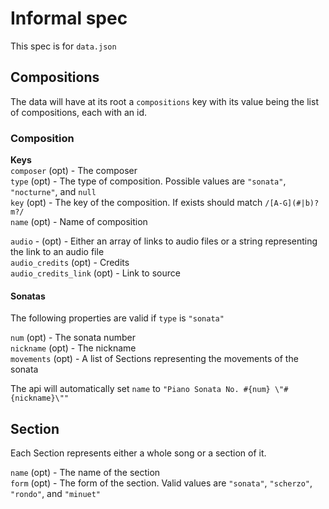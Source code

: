 # Informal spec
This spec is for `data.json`

## Compositions
The data will have at its root a `compositions` key with its value being the list of compositions, each with an id.

### Composition
**Keys**  
`composer` (opt) - The composer  
`type` (opt) - The type of composition. Possible values are `"sonata"`, `"nocturne"`, and `null`  
`key` (opt) - The key of the composition. If exists should match `/[A-G](#|b)?m?/`  
`name` (opt) - Name of composition

`audio` - (opt) - Either an array of links to audio files or a string representing the link to an audio file  
`audio_credits` (opt) - Credits  
`audio_credits_link` (opt) - Link to source

#### Sonatas
The following properties are valid if `type` is `"sonata"`

`num` (opt) - The sonata number  
`nickname` (opt) - The nickname  
`movements` (opt) - A list of Sections representing the movements of the sonata

The api will automatically set `name` to `"Piano Sonata No. #{num} \"#{nickname}\""`

## Section
Each Section represents either a whole song or a section of it.

`name` (opt) - The name of the section  
`form` (opt) - The form of the section. Valid values are `"sonata"`, `"scherzo"`, `"rondo"`, and `"minuet"`  